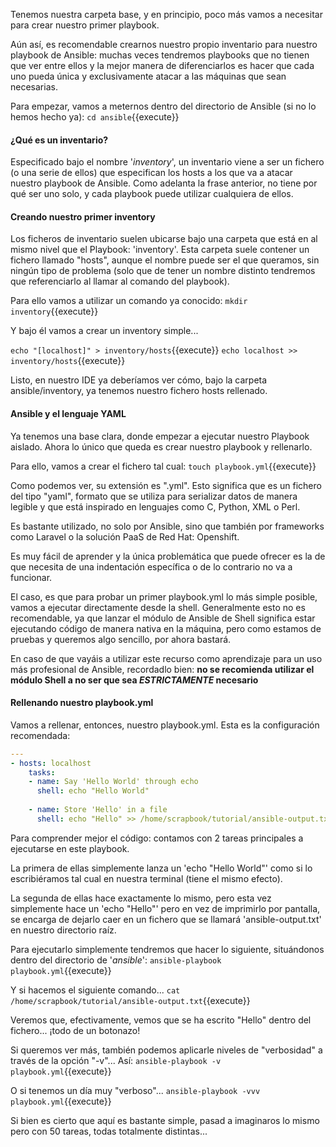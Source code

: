 Tenemos nuestra carpeta base, y en principio, poco más vamos a necesitar para crear nuestro primer playbook. 
 
Aún así, es recomendable crearnos nuestro propio inventario para nuestro playbook de Ansible: muchas veces tendremos playbooks que no tienen que ver entre ellos y la mejor manera de diferenciarlos es hacer que cada uno pueda única y exclusivamente atacar a las máquinas que sean necesarias.  
 
Para empezar, vamos a meternos dentro del directorio de Ansible (si no lo hemos hecho ya): `cd ansible`{{execute}} 
 
#### ¿Qué es un inventario? 
Especificado bajo el nombre '*inventory*', un inventario viene a ser un fichero (o una serie de ellos) que especifican los hosts a los que va a atacar nuestro playbook de Ansible. Como adelanta la frase anterior, no tiene por qué ser uno solo, y cada playbook puede utilizar cualquiera de ellos.  
 
#### Creando nuestro primer inventory 
Los ficheros de inventario suelen ubicarse bajo una carpeta que está en al mismo nivel que el Playbook: 'inventory'. Esta carpeta suele contener un fichero llamado "hosts", aunque el nombre puede ser el que queramos, sin ningún tipo de problema (solo que de tener un nombre distinto tendremos que referenciarlo al llamar al comando del playbook). 
 
Para ello vamos a utilizar un comando ya conocido: `mkdir inventory`{{execute}} 
 
Y bajo él vamos a crear un inventory simple... 
 
`echo "[localhost]" > inventory/hosts`{{execute}} 
`echo localhost >> inventory/hosts`{{execute}} 
 
Listo, en nuestro IDE ya deberíamos ver cómo, bajo la carpeta ansible/inventory, ya tenemos nuestro fichero hosts rellenado. 
 
#### Ansible y el lenguaje YAML 
Ya tenemos una base clara, donde empezar a ejecutar nuestro Playbook aislado. Ahora lo único que queda es crear nuestro playbook y rellenarlo. 
 
Para ello, vamos a crear el fichero tal cual: `touch playbook.yml`{{execute}} 
 
Como podemos ver, su extensión es ".yml". Esto significa que es un fichero del tipo "yaml", formato que se utiliza para serializar datos de manera legible y que está inspirado en lenguajes como C, Python, XML o Perl.  
 
Es bastante utilizado, no solo por Ansible, sino que también por frameworks como Laravel o la solución PaaS de Red Hat: Openshift.  
 
Es muy fácil de aprender y la única problemática que puede ofrecer es la de que necesita de una indentación específica o de lo contrario no va a funcionar. 
 
El caso, es que para probar un primer playbook.yml lo más simple posible, vamos a ejecutar directamente desde la shell. Generalmente esto no es recomendable, ya que lanzar el módulo de Ansible de Shell significa estar ejecutando código de manera nativa en la máquina, pero como estamos de pruebas y queremos algo sencillo, por ahora bastará.  
 
En caso de que vayáis a utilizar este recurso como aprendizaje para un uso más profesional de Ansible, recordadlo bien: **no se recomienda utilizar el módulo Shell a no ser que sea _ESTRICTAMENTE_ necesario** 
 
#### Rellenando nuestro playbook.yml 
 
Vamos a rellenar, entonces, nuestro playbook.yml. Esta es la configuración recomendada: 
 
```yaml 
--- 
- hosts: localhost 
    tasks: 
    - name: Say 'Hello World' through echo 
      shell: echo "Hello World" 
 
    - name: Store 'Hello' in a file 
      shell: echo "Hello" >> /home/scrapbook/tutorial/ansible-output.txt 
``` 
 
Para comprender mejor el código: contamos con 2 tareas principales a ejecutarse en este playbook. 
 
La primera de ellas simplemente lanza un 'echo "Hello World"' como si lo escribiéramos tal cual en nuestra terminal (tiene el mismo efecto). 
 
La segunda de ellas hace exactamente lo mismo, pero esta vez simplemente hace un 'echo "Hello"' pero en vez de imprimirlo por pantalla, se encarga de dejarlo caer en un fichero que se llamará 'ansible-output.txt' en nuestro directorio raíz. 
 
Para ejecutarlo simplemente tendremos que hacer lo siguiente, situándonos dentro del directorio de '*ansible*': `ansible-playbook playbook.yml`{{execute}} 
 
Y si hacemos el siguiente comando... `cat /home/scrapbook/tutorial/ansible-output.txt`{{execute}} 
 
Veremos que, efectivamente, vemos que se ha escrito "Hello" dentro del fichero... ¡todo de un botonazo! 

Si queremos ver más, también podemos aplicarle niveles de "verbosidad" a través de la opción "-v"... Así: `ansible-playbook -v playbook.yml`{{execute}}

O si tenemos un día muy "verboso"... `ansible-playbook -vvv playbook.yml`{{execute}}
 
Si bien es cierto que aquí es bastante simple, pasad a imaginaros lo mismo pero con 50 tareas, todas totalmente distintas...